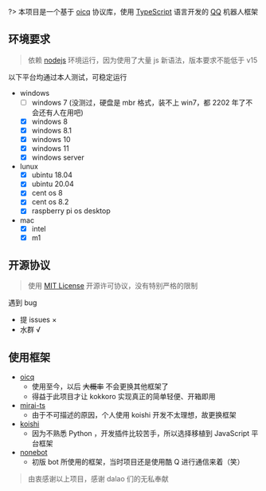?> 本项目是一个基于 [oicq](https://github.com/takayama-lily/oicq) 协议库，使用 [TypeScript](https://www.typescriptlang.org/) 语言开发的 [QQ](https://im.qq.com/index) 机器人框架

## 环境要求

> 依赖 [nodejs](https://nodejs.org/zh-cn/) 环境运行，因为使用了大量 js 新语法，版本要求不能低于 v15

以下平台均通过本人测试，可稳定运行

- windows
  + [ ] windows 7 (没测过，硬盘是 mbr 格式，装不上 win7，都 2202 年了不会还有人在用吧)
  + [x] windows 8
  + [x] windows 8.1
  + [x] windows 10
  + [x] windows 11
  + [x] windows server
- lunux
  + [x] ubintu 18.04
  + [x] ubintu 20.04
  + [x] cent os 8
  + [x] cent os 8.2
  + [x] raspberry pi os desktop
- mac
  + [x] intel
  + [x] m1

## 开源协议

> 使用 [MIT License](https://github.com/kokkorojs/kokkoro/blob/master/LICENSE) 开源许可协议，没有特别严格的限制

遇到 bug

- 提 issues ×
- 水群 √

## 使用框架

- [oicq](https://github.com/takayama-lily/oicq)
  + 使用至今，以后 ~~大概率~~ 不会更换其他框架了
  + 得益于此项目才让 kokkoro 实现真正的简单轻便、开箱即用
- [mirai-ts](https://github.com/YunYouJun/mirai-ts)
  + 由于不可描述的原因，个人使用 koishi 开发不太理想，故更换框架
- [koishi](https://github.com/koishijs/koishi)
  + 因为不熟悉 Python ，开发插件比较苦手，所以选择移植到 JavaScript 平台框架
- [nonebot](https://github.com/nonebot/nonebot)
  + 初版 bot 所使用的框架，当时项目还是使用酷 Q 进行通信来着（笑）

> 由衷感谢以上项目，感谢 dalao 们的无私奉献